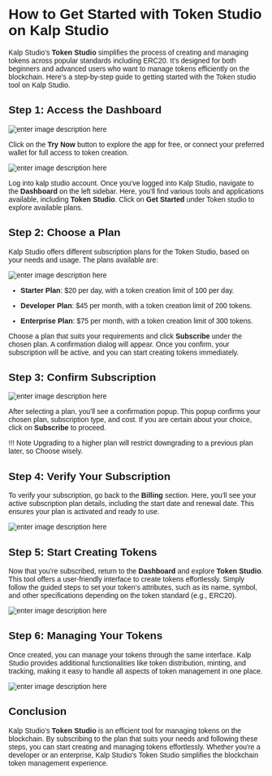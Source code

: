 <style> body {  font-family: "Source Sans 3", sans-serif!important; }</style>
<link href="https://fonts.googleapis.com/css2?family=Source+Sans+3:ital,wght@0,200..900;1,200..900&display=swap" rel="stylesheet">    <link rel="stylesheet" href="https://fonts.googleapis.com/icon?family=Material+Icons">

# How to Get Started with Token Studio on Kalp Studio

Kalp Studio’s **Token Studio** simplifies the process of creating and managing tokens across popular standards including ERC20. It’s designed for both beginners and advanced users who want to manage tokens efficiently on the blockchain. Here’s a step-by-step guide to getting started with the Token studio tool on Kalp Studio.

## Step 1: Access the Dashboard 

![enter image description here](https://doc-images-kalp-studio.s3.ap-south-1.amazonaws.com/21.png)

Click on the **Try Now** button to explore the app for free, or connect your preferred wallet for full access to token creation.

![enter image description here](https://doc-images-kalp-studio.s3.ap-south-1.amazonaws.com/Token+creator/1.png)

Log into kalp studio account. Once you’ve logged into Kalp Studio, navigate to the **Dashboard** on the left sidebar. Here, you’ll find various tools and applications available, including **Token Studio**. Click on  **Get Started** under Token studio to explore available plans. 



## Step 2: Choose a Plan

Kalp Studio offers different subscription plans for the Token Studio, based on your needs and usage. The plans available are:

![enter image description here](https://doc-images-kalp-studio.s3.ap-south-1.amazonaws.com/Token+creator/2.png)

-  **Starter Plan**: $20 per day, with a token creation limit of 100 per day.

-  **Developer Plan**: $45 per month, with a token creation limit of 200 tokens.

-  **Enterprise Plan**: $75 per month, with a token creation limit of 300 tokens.

Choose a plan that suits your requirements and click **Subscribe** under the chosen plan. A confirmation dialog will appear. Once you confirm, your subscription will be active, and you can start creating tokens immediately.

## Step 3: Confirm Subscription

![enter image description here](https://doc-images-kalp-studio.s3.ap-south-1.amazonaws.com/Token+creator/3.png)

After selecting a plan, you’ll see a confirmation popup. This popup confirms your chosen plan, subscription type, and cost. If you are certain about your choice, click on **Subscribe** to proceed. 

!!! Note 
    Upgrading to a higher plan will restrict downgrading to a previous plan later, so Choose wisely.

## Step 4: Verify Your Subscription

To verify your subscription, go back to the **Billing** section. Here, you’ll see your active subscription plan details, including the start date and renewal date. This ensures your plan is activated and ready to use.
  
![enter image description here](https://doc-images-kalp-studio.s3.ap-south-1.amazonaws.com/Token+creator/5.png)

## Step 5: Start Creating Tokens

Now that you’re subscribed, return to the **Dashboard** and explore **Token Studio**. This tool offers a user-friendly interface to create tokens effortlessly. Simply follow the guided steps to set your token’s attributes, such as its name, symbol, and other specifications depending on the token standard (e.g., ERC20).

![enter image description here](https://doc-images-kalp-studio.s3.ap-south-1.amazonaws.com/Token+creator/6.png)

## Step 6: Managing Your Tokens

Once created, you can manage your tokens through the same interface. Kalp Studio provides additional functionalities like token distribution, minting, and tracking, making it easy to handle all aspects of token management in one place.

![enter image description here](https://doc-images-kalp-studio.s3.ap-south-1.amazonaws.com/Deployed+tokens.png)

## Conclusion

Kalp Studio’s **Token Studio** is an efficient tool for managing tokens on the blockchain. By subscribing to the plan that suits your needs and following these steps, you can start creating and managing tokens effortlessly. Whether you're a developer or an enterprise, Kalp Studio's Token Studio simplifies the blockchain token management experience.